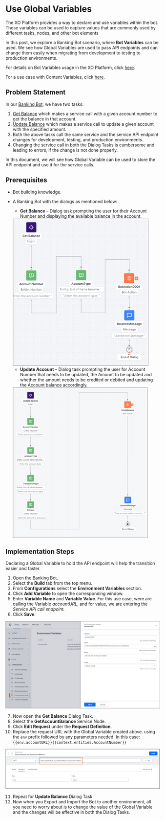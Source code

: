 # Use Global Variables

The XO Platform provides a way to declare and use variables within the bot. These variables can be used to capture values that are commonly used by different tasks, nodes, and other bot elements

In this post, we explore a Banking Bot scenario, where **Bot Variables** can be used. We see how Global Variables are used to pass API endpoints and can change them easily when migrating from development to testing to production environments.

For details on Bot Variables usage in the XO Platform, click <a href="https://developer.kore.ai/docs/bots/bot-settings/bot-management/using-bot-variables/" target="_blank">here</a>.

For a use case with Content Variables, click <a href="https://developer.kore.ai/docs/bots/how-tos/how-to-use-content-variables/" target="_blank">here</a>.

## Problem Statement

In our <a href="https://developer.kore.ai/docs/bots/how-tos/creating-a-banking-bot/" target="_blank">Banking Bot</a>, we have two tasks:

1. <a href="https://developer.kore.ai/docs/bots/how-tos/creating-a-banking-bot/#Get_Balance_Intent" target="_blank">Get Balance</a> which makes a service call with a given account number to get the balance in that account.
2. <a href="https://developer.kore.ai/docs/bots/how-tos/banking-bot-update-balance/" target="_blank">Update Balance</a> which makes a service call to update a given account with the specified amount.
3. Both the above tasks call the same service and the service API endpoint changes for development, testing, and production environments.
4. Changing the service call in both the Dialog Tasks is cumbersome and leading to errors, if the change is not done properly.

In this document, we will see how Global Variable can be used to store the API endpoint and use it for the service calls.

## Prerequisites

* Bot building knowledge.
* A Banking Bot with the dialogs as mentioned below:
    * **Get Balance** – Dialog task prompting the user for their Account Number and displaying the available balance in the account.
    <img src="../deploy-the-assistant/images/global-variables-prerequisites.png" alt="prerequisites" title="prerequisites" style="border: 1px solid gray; zoom:75%;">

    * **Update Account** – Dialog task prompting the user for Account Number that needs to be updated, the Amount to be updated and whether the amount needs to be credited or debited and updating the Account balance accordingly.
    <img src="../deploy-the-assistant/images/global-variables-update-account.png" alt="update account" title="update account" style="border: 1px solid gray; zoom:75%;">

## Implementation Steps

Declaring a Global Variable to hold the API endpoint will help the transition easier and faster.

1. Open the Banking Bot.
2. Select the **Build** tab from the top menu.
3. From **Configurations** select the **Environment Variables** section.
4. Click **Add Variable** to open the corresponding window.
5. Enter **Variable Name** and **Variable Value**. For this use case, were are calling the Variable _accountURL_, and for value, we are entering the _Service API call endpoint._
6. Click **Save**.
<img src="../deploy-the-assistant/images/global-variables-overview.png" alt="global variables implementation" title="global variables implementation" style="border: 1px solid gray; zoom:75%;">

7. Now open the **Get Balance** Dialog Task.
8. Select the **GetAccountBalance** Service Node.
9. Click **Edit Request** under the **Request Definition**.
10. Replace the request URL with the Global Variable created above. using the `env` prefix followed by any parameters needed. In this case: 
<code>{{env.accountURL}}{{context.entities.AccountNumber}}</code>
<img src="../deploy-the-assistant/images/replace-request-url-global-variable.png" alt="replace global variable" title="replace global variable" style="border: 1px solid gray; zoom:75%;">

11. Repeat for **Update Balance** Dialog Task.
12. Now when you Export and Import the Bot to another environment, all you need to worry about is to change the value of the Global Variable and the changes will be effective in both the Dialog Tasks.